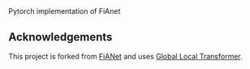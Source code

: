 ## 
Pytorch implementation of FiAnet <br/>







## Acknowledgements

This project is forked from [FiANet](https://github.com/shengfly/FiAnet) and uses [Global Local Transformer](https://github.com/shengfly/global-local-transformer).
